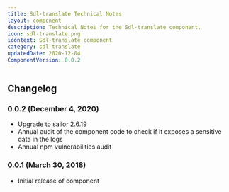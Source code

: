 ```yaml
---
title: Sdl-translate Technical Notes
layout: component
description: Technical Notes for the Sdl-translate component.
icon: sdl-translate.png
icontext: Sdl-translate component
category: sdl-translate
updatedDate: 2020-12-04
ComponentVersion: 0.0.2
---
```


## Changelog

### 0.0.2 (December 4, 2020)

* Upgrade to sailor 2.6.19
* Annual audit of the component code to check if it exposes a sensitive data in the logs
* Annual npm vulnerabilities audit

### 0.0.1 (March 30, 2018)

* Initial release of component
